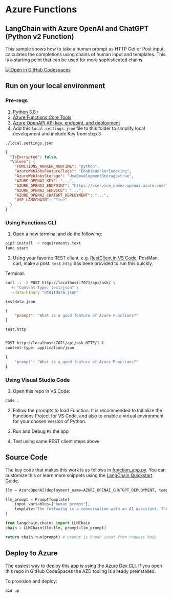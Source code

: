 # Azure Functions
## LangChain with Azure OpenAI and ChatGPT (Python v2 Function)

This sample shows how to take a human prompt as HTTP Get or Post input, calculates the completions using chains of human input and templates.  This is a starting point that can be used for more sophisticated chains.  

[![Open in GitHub Codespaces](https://github.com/codespaces/badge.svg)](https://github.com/codespaces/new?hide_repo_select=true&ref=main&repo=575770869)

## Run on your local environment

### Pre-reqs
1) [Python 3.8+](https://www.python.org/) 
2) [Azure Functions Core Tools](https://learn.microsoft.com/en-us/azure/azure-functions/functions-run-local?tabs=v4%2Cmacos%2Ccsharp%2Cportal%2Cbash#install-the-azure-functions-core-tools)
3) [Azure OpenAPI API key, endpoint, and deployment](https://portal.azure.com) 
4) Add this `local.settings.json` file to this folder to simplify local development and include Key from step 3

`./local.settings.json`
```json
{
  "IsEncrypted": false,
  "Values": {
    "FUNCTIONS_WORKER_RUNTIME": "python",
    "AzureWebJobsFeatureFlags": "EnableWorkerIndexing",
    "AzureWebJobsStorage": "UseDevelopmentStorage=true",
    "AZURE_OPENAI_KEY": "...",
    "AZURE_OPENAI_ENDPOINT": "https://<service_name>.openai.azure.com/",
    "AZURE_OPENAI_SERVICE": "...",
    "AZURE_OPENAI_CHATGPT_DEPLOYMENT": "...",
    "USE_LANGCHAIN": "True"
  }
}
```

### Using Functions CLI
1) Open a new terminal and do the following:

```bash
pip3 install -r requirements.text
func start
```
2) Using your favorite REST client, e.g. [RestClient in VS Code](https://marketplace.visualstudio.com/items?itemName=humao.rest-client), PostMan, curl, make a post.  `test.http` has been provided to run this quickly.   

Terminal:
```bash
curl -i -X POST http://localhost:7071/api/ask/ \
  -H "Content-Type: text/json" \
  --data-binary "@testdata.json"
```

`testdata.json`
```json
{
    "prompt": "What is a good feature of Azure Functions?"
}
```

`test.http`
```bash

POST http://localhost:7071/api/ask HTTP/1.1
content-type: application/json

{
    "prompt": "What is a good feature of Azure Functions?"
}
```

### Using Visual Studio Code
1) Open this repo in VS Code:
```bash
code .
```

2) Follow the prompts to load Function.  It is recommended to Initialize the Functions Project for VS Code, and also to enable a virtual environment for your chosen version of Python.  

3) Run and Debug `F5` the app

4) Test using same REST client steps above


## Source Code

The key code that makes this work is as follows in [function_app.py](./function_app.py).  You can customize this or learn more snippets using the [LangChain Quickstart Guide](https://python.langchain.com/en/latest/getting_started/getting_started.html).

```python
llm = AzureOpenAI(deployment_name=AZURE_OPENAI_CHATGPT_DEPLOYMENT, temperature=0.3, openai_api_key=AZURE_OPENAI_KEY)

llm_prompt = PromptTemplate(
    input_variables=["human_prompt"],
    template="The following is a conversation with an AI assistant. The assistant is helpful.\n\nAI: I am an AI created by OpenAI. How can I help you today?\nHuman: {human_prompt}?",
)

from langchain.chains import LLMChain
chain = LLMChain(llm=llm, prompt=llm_prompt)

return chain.run(prompt) # prompt is human input from request body
```

## Deploy to Azure

The easiest way to deploy this app is using the [Azure Dev CLI](https://aka.ms/azd).  If you open this repo in GitHub CodeSpaces the AZD tooling is already preinstalled.

To provision and deploy:
```bash
azd up
```
